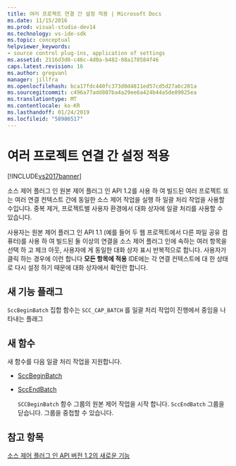 ```yaml
---
title: 여러 프로젝트 연결 간 설정 적용 | Microsoft Docs
ms.date: 11/15/2016
ms.prod: visual-studio-dev14
ms.technology: vs-ide-sdk
ms.topic: conceptual
helpviewer_keywords:
- source control plug-ins, application of settings
ms.assetid: 2116d3d0-c46c-4d0a-b482-08a178584f46
caps.latest.revision: 16
ms.author: gregvanl
manager: jillfra
ms.openlocfilehash: bca17fdc440fc373d0d4811ed57cd5d27a6c201a
ms.sourcegitcommit: c496a77add807ba4a29ee6a424b44a5de89025ea
ms.translationtype: MT
ms.contentlocale: ko-KR
ms.lasthandoff: 01/24/2019
ms.locfileid: "58986517"
---
```

# <a name="application-of-settings-across-multiple-project-connections"></a>여러 프로젝트 연결 간 설정 적용
[!INCLUDE[vs2017banner](../../includes/vs2017banner.md)]

소스 제어 플러그 인 원본 제어 플러그 인 API 1.2를 사용 하 여 빌드된 여러 프로젝트 또는 여러 연결 컨텍스트 간에 동일한 소스 제어 작업을 실행 하 일괄 처리 작업을 사용할 수입니다. 중복 제거, 프로젝트별 사용자 환경에서 대화 상자에 일괄 처리를 사용할 수 있습니다.  
  
 사용자는 원본 제어 플러그 인 API 1.1 (예를 들어 두 웹 프로젝트에서 다른 파일 공유 컴퓨터)를 사용 하 여 빌드된 둘 이상의 연결을 소스 제어 플러그 인에 속하는 여러 항목을 선택 하 고 체크 아웃, 사용자에 게 동일한 대화 상자 표시 반복적으로 합니다. 사용자가 클릭 하는 경우에 이런 합니다 **모든 항목에 적용** IDE에는 각 연결 컨텍스트에 대 한 상태로 다시 설정 하기 때문에 대화 상자에서 확인란 합니다.  
  
## <a name="new-capability-flag"></a>새 기능 플래그  
 `SccBeginBatch` 집합 함수는 `SCC_CAP_BATCH` 를 일괄 처리 작업이 진행에서 중임을 나타내는 플래그  
  
## <a name="new-functions"></a>새 함수  
 새 함수를 다음 일괄 처리 작업을 지원합니다.  
  
- [SccBeginBatch](../../extensibility/sccbeginbatch-function.md)  
  
- [SccEndBatch](../../extensibility/sccendbatch-function.md)  
  
  `SCCBeginBatch` 함수 그룹의 원본 제어 작업을 시작 합니다. `SccEndBatch` 그룹을 닫습니다. 그룹을 중첩할 수 있습니다.  
  
## <a name="see-also"></a>참고 항목  
 [소스 제어 플러그 인 API 버전 1.2의 새로운 기능](../../extensibility/internals/what-s-new-in-the-source-control-plug-in-api-version-1-2.md)
